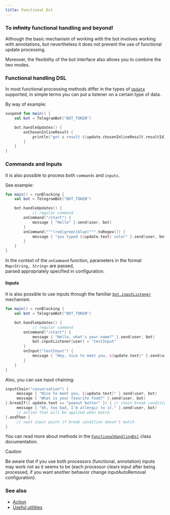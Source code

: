 ```yaml
---
title: Functional Dsl
---
```


### To ~~infinity~~ functional handling and beyond!
Although the basic mechanism of working with the bot involves working with annotations, but nevertheless it does not prevent the use of functional update processing.

Moreover, the flexibility of the bot interface also allows you to combine the two modes.

### Functional handling DSL

In most functional processing methods differ in the types of [`Update`](https://vendelieu.github.io/telegram-bot/telegram-bot/eu.vendeli.tgbot.types/-update/index.html) supported, in simple terms you can put a listener on a certain type of data.

By way of example:

```kotlin
suspend fun main() {
    val bot = TelegramBot("BOT_TOKEN")

    bot.handleUpdates() {
        onChosenInlineResult {
            println("got a result ${update.chosenInlineResult.resultId} from ${update.user}")
        }
    }
}
```

### Commands and Inputs

It is also possible to process both `commands` and `inputs`.

See example:

```kotlin
fun main() = runBlocking {
    val bot = TelegramBot("BOT_TOKEN")

    bot.handleUpdates() {
            // regular command
        onCommand("/start") {
            message { "Hello" }.send(user, bot)
        }
        onCommand("""(red|green|blue)""".toRegex()) {
            message { "you typed ${update.text} color" }.send(user, bot)
        }
    }
}
```

In the context of the `onCommand` function, parameters in the format `Map<String, String>` are passed, \
parsed appropriately specified in configuration. 

#### Inputs
It is also possible to use inputs through the familiar [`bot.inputListener`](https://vendelieu.github.io/telegram-bot/telegram-bot/eu.vendeli.tgbot/-telegram-bot/input-listener.html) mechanism.

```kotlin
fun main() = runBlocking {
    val bot = TelegramBot("BOT_TOKEN")

    bot.handleUpdates() {
            // regular command
        onCommand("/start") {
            message { "Hello, what's your name?" }.send(user, bot)
            bot.inputListener[user] = "testInput"
        }
        onInput("testInput") {
            message { "Hey, nice to meet you, ${update.text}" }.send(user, bot)
        }
    }
}
```
Also, you can use input chaining:
```kotlin
inputChain("conversation") {
     message { "Nice to meet you, ${update.text}" }.send(user, bot)
     message { "What is your favorite food?" }.send(user, bot)
}.breakIf({ update.text == "peanut butter" }) { // chain break condition
     message { "Oh, too bad, I'm allergic to it." }.send(user, bot)
     // action that will be applied when match
}.andThen {
     // next input point if break condition doesn't match
}
```

You can read more about methods in the [`FunctionalHandlingDsl`](https://vendelieu.github.io/telegram-bot/telegram-bot/eu.vendeli.tgbot.core/-functional-handling-dsl/index.html) class documentation.

> [!CAUTION]
> Be aware that if you use both processors (functional, annotation) inputs may work not as it seems to be (each processor clears input after being processed, if you want another behavior change inputAutoRemoval configuration).

### See also

* [Action](/Actions)
* [Useful utilities](/Useful-utilities-and-tips)